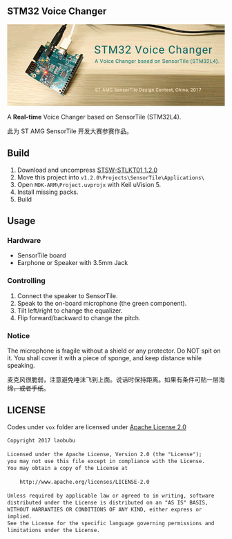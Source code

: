 ## STM32 Voice Changer

![](TITLE.jpg)

A **Real-time** Voice Changer based on SensorTile (STM32L4).

此为 ST AMG SensorTile 开发大赛参赛作品。

## Build

1. Download and uncompress [STSW-STLKT01 1.2.0](http://www.st.com/zh/embedded-software/stsw-stlkt01.html)
2. Move this project into `v1.2.0\Projects\SensorTile\Applications\`
3. Open `MDK-ARM\Project.uvprojx` with Keil uVision 5.
4. Install missing packs.
5. Build

## Usage

### Hardware

- SensorTile board
- Earphone or Speaker with 3.5mm Jack

### Controlling

1. Connect the speaker to SensorTile.
2. Speak to the on-board microphone (the green component).
3. Tilt left/right to change the equalizer.
4. Flip forward/backward to change the pitch.

### Notice

The microphone is fragile without a shield or any protector. Do NOT spit on it. You shall cover it with a piece of sponge, and keep distance while speaking.

麦克风很脆弱，注意避免唾沫飞到上面。说话时保持距离。如果有条件可贴一层海绵~~，或者手纸~~。



## LICENSE

Codes under `vox` folder are licensed under [Apache License 2.0](http://www.apache.org/licenses/LICENSE-2.0)

```
Copyright 2017 laobubu

Licensed under the Apache License, Version 2.0 (the "License");
you may not use this file except in compliance with the License.
You may obtain a copy of the License at

    http://www.apache.org/licenses/LICENSE-2.0

Unless required by applicable law or agreed to in writing, software
distributed under the License is distributed on an "AS IS" BASIS,
WITHOUT WARRANTIES OR CONDITIONS OF ANY KIND, either express or implied.
See the License for the specific language governing permissions and
limitations under the License.
```